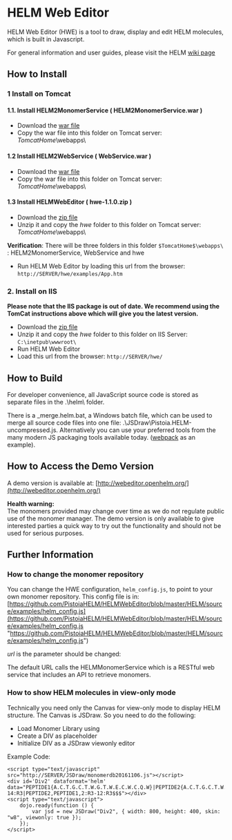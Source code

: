 # HELM Web Editor #
HELM Web Editor (HWE) is a tool to draw, display and edit HELM molecules, which is built in Javascript.

For general information and user guides, please visit the HELM [wiki page](https://pistoiaalliance.atlassian.net/wiki/spaces/PUB/pages/35028994/HELM+Web-editor)

## How to Install ##

### 1 Install on Tomcat ###
#### 1.1. Install HELM2MonomerService ( HELM2MonomerService.war ) ####

- Download the [war file](https://oss.sonatype.org/#nexus-search;quick~helm2-monomerservice) 
- Copy the war file into this folder on Tomcat server: $TomcatHome$\webapps\

#### 1.2 Install HELM2WebService ( WebService.war ) ####
- Download the [war file](https://oss.sonatype.org/#nexus-search;quick~helm2-webservice) 
- Copy the war file into this folder on Tomcat server: $TomcatHome$\webapps\

#### 1.3 Install HELMWebEditor ( hwe-1.1.0.zip ) ####
- Download the [zip file](https://github.com/PistoiaHELM/HELMWebEditor/releases/)
- Unzip it and copy the *hwe* folder to this folder on Tomcat server: $TomcatHome$\webapps\

**Verification**:
There will be three folders in this folder `$TomcatHome$\webapps\` : HELM2MonomerService, WebService and hwe

- Run HELM Web Editor by loading this url from the browser: `http://SERVER/hwe/examples/App.htm` 

### 2. Install on IIS ###
**Please note that the IIS package is out of date. We recommend using the TomCat instructions above which will give you the latest version.** 

- Download the [zip file](https://github.com/PistoiaHELM/HELMWebEditor/releases)
- Unzip it and copy the *hwe* folder to this folder on IIS Server: `C:\inetpub\wwwroot\`
- Run HELM Web Editor
- Load this url from the browser: `http://SERVER/hwe/`



## How to Build ##

For developer convenience, all JavaScript source code is stored as separate files in the .\helm\ folder. 

There is a _merge.helm.bat, a Windows batch file, which can be used to merge all source code files into one file: .\JSDraw\Pistoia.HELM-uncompressed.js. Alternatively you can use your preferred tools from the many modern JS packaging tools available today. ([webpack](https://webpack.js.org/) as an example).



## How to Access the Demo Version ##

A demo version is available at: 
[http://webeditor.openhelm.org/](http://webeditor.openhelm.org/)
  
**Health warning:**  
The monomers provided may change over time as we do not regulate public use of the monomer manager. The demo version is only available to give interested parties a quick way to try out the functionality and should not be used for serious purposes. 

## Further Information ##


### How to change the monomer repository ###
You can change the HWE configuration, `helm_config.js`, to point to your own monomer repository. 
This config file is in: [https://github.com/PistoiaHELM/HELMWebEditor/blob/master/HELM/source/examples/helm_config.js](https://github.com/PistoiaHELM/HELMWebEditor/blob/master/HELM/source/examples/helm_config.js "https://github.com/PistoiaHELM/HELMWebEditor/blob/master/HELM/source/examples/helm_config.js")


*url* is the parameter should be changed:

The default URL calls the HELMMonomerService which is a RESTful web service that includes an API to retrieve monomers. 


### How to show HELM molecules in view-only mode ###

Technically you need only the Canvas for view-only mode to display HELM structure. The Canvas is JSDraw. So you need to do the following:

- Load Monomer Library using <script type=’text/javascipt’ src=’….’></script>
- Create a DIV as placeholder
- Initialize DIV as a JSDraw viewonly editor


Example Code:


```
<script type="text/javascript" src="http://SERVER/JSDraw/monomerdb20161106.js"></script>
<div id='Div2' dataformat='helm' data="PEPTIDE1{A.C.T.G.C.T.W.G.T.W.E.C.W.C.Q.W}|PEPTIDE2{A.C.T.G.C.T.W.G.T.W.E.Q}$PEPTIDE1,PEPTIDE1,5:R3-14:R3|PEPTIDE2,PEPTIDE1,2:R3-12:R3$$$"></div>
<script type="text/javascript">
    dojo.ready(function () {
        var jsd = new JSDraw("Div2", { width: 800, height: 400, skin: "w8", viewonly: true });
    });
</script>
```

